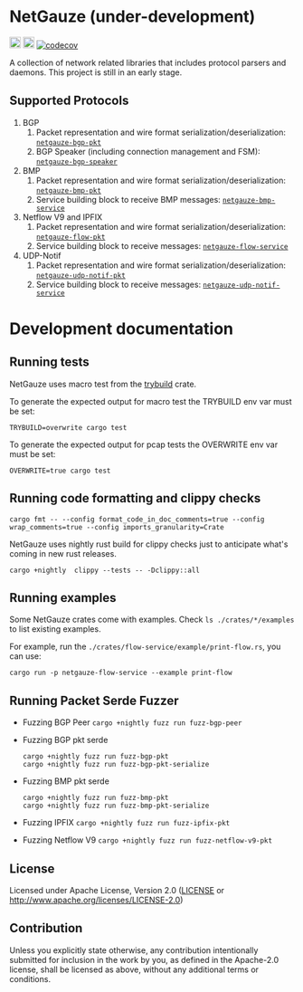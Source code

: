 # NetGauze (under-development)

[<img alt="github" src="https://img.shields.io/badge/github-netgauze/netgauze-8da0cb??style=for-the-badge&labelColor=555555&logo=github" height="20">](https://github.com/NetGauze/NetGauze)
[<img alt="build status" src="https://img.shields.io/github/actions/workflow/status/NetGauze/NetGauze/ci.yml?branch=main&style=for-the-badge" height="20">](https://github.com/NetGauze/NetGauze/actions?query=branch%3Amain)
[![codecov](https://codecov.io/gh/NetGauze/NetGauze/graph/badge.svg?token=QYU92L6YZJ)](https://codecov.io/gh/NetGauze/NetGauze)

A collection of network related libraries that includes protocol parsers and daemons.
This project is still in an early stage.

## Supported Protocols

1. BGP
    1. Packet representation and wire format
       serialization/deserialization: [`netgauze-bgp-pkt`](crates/bgp-pkt/README.md)
    2. BGP Speaker (including connection management and FSM): [`netgauze-bgp-speaker`](crates/bgp-speaker/README.md)
2. BMP
    1. Packet representation and wire format
       serialization/deserialization: [`netgauze-bmp-pkt`](crates/bmp-pkt/README.md)
    2. Service building block to receive BMP messages: [`netgauze-bmp-service`](crates/bmp-service/README.md)
3. Netflow V9 and IPFIX
    1. Packet representation and wire format
       serialization/deserialization: [`netgauze-flow-pkt`](crates/flow-pkt/README.md)
    2. Service building block to receive messages: [`netgauze-flow-service`](crates/flow-service/README.md)
4. UDP-Notif
    1. Packet representation and wire format
       serialization/deserialization: [`netgauze-udp-notif-pkt`](crates/udp-notif-pkt/README.md)
    2. Service building block to receive messages: [`netgauze-udp-notif-service`](crates/udp-notif-service/README.md)

# Development documentation

## Running tests

NetGauze uses macro test from the [trybuild](https://crates.io/crates/trybuild) crate.

To generate the expected output for macro test the TRYBUILD env var must be set:

```TRYBUILD=overwrite cargo test```

To generate the expected output for pcap tests the OVERWRITE env var must be set:

```OVERWRITE=true cargo test```

## Running code formatting and clippy checks

```cargo fmt -- --config format_code_in_doc_comments=true --config wrap_comments=true --config imports_granularity=Crate```

NetGauze uses nightly rust build for clippy checks just to anticipate what's coming in new rust releases.

```cargo +nightly  clippy --tests -- -Dclippy::all```

## Running examples

Some NetGauze crates come with examples. Check `ls ./crates/*/examples` to list existing examples.

For example, run the `./crates/flow-service/example/print-flow.rs`, you can use:

```cargo run -p netgauze-flow-service --example print-flow```

## Running Packet Serde Fuzzer

- Fuzzing BGP Peer
  ```cargo +nightly fuzz run fuzz-bgp-peer```

- Fuzzing BGP pkt serde
  ```
  cargo +nightly fuzz run fuzz-bgp-pkt
  cargo +nightly fuzz run fuzz-bgp-pkt-serialize
  ```

- Fuzzing BMP pkt serde
  ```
  cargo +nightly fuzz run fuzz-bmp-pkt
  cargo +nightly fuzz run fuzz-bmp-pkt-serialize
  ```

- Fuzzing IPFIX
  ```cargo +nightly fuzz run fuzz-ipfix-pkt```

- Fuzzing Netflow V9
  ```cargo +nightly fuzz run fuzz-netflow-v9-pkt```

## License

Licensed under Apache License, Version 2.0 ([LICENSE](LICENSE) or http://www.apache.org/licenses/LICENSE-2.0)

## Contribution

Unless you explicitly state otherwise, any contribution intentionally submitted
for inclusion in the work by you, as defined in the Apache-2.0 license, shall be
licensed as above, without any additional terms or conditions.
